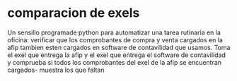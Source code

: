 # comparacion de exels
Un sensillo programade python para automatizar una tarea rutinaria en la oficina: verificar que los comprobantes de compra y venta cargados en la afip tambien esten cargados en software de contavilidad que usamos. 
Toma el exel que entrega la afip y el exel que entrega el software de contavilidad y comprueba si todos los comprobantes del exel de la afip se encuentran cargados- muestra los que faltan
